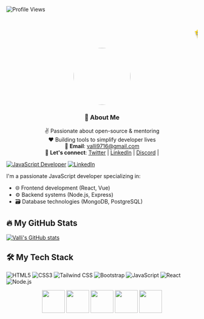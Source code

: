 ![Profile Views](https://komarev.com/ghpvc/?username=ValliDevHub&color=blueviolet&style=flat-square)

<h1 align="center">
  <marquee behavior="scroll" direction="left" scrollamount="10" style="color: #FFD700; text-shadow: 2px 2px 4px #000000;">
    ✨ Hello, I'm Valli! ✨ &nbsp;&nbsp;&nbsp;|&nbsp;&nbsp;&nbsp; 
    <span style="color: #FF5733;">JavaScript Developer</span> &nbsp;&nbsp;&nbsp;|&nbsp;&nbsp;&nbsp; 
    <span style="color: #33FF57;">Open Source Enthusiast</span> &nbsp;&nbsp;&nbsp;|&nbsp;&nbsp;&nbsp; 
    <span style="color: #3399FF;">Tech Blogger</span>
  </marquee>
</h1>
<div align="center">
  <img src="" width="150" style="border-radius: 50%;">
  
  ### 🌟 About Me
  ✌️ Passionate about open-source & mentoring  
  ❤️ Building tools to simplify developer lives  
  📧 **Email**: [valli9716@gmail.com](mailto:valli9716@gmail.com)  
  💬 **Let's connect**: [Twitter](#) | [LinkedIn](#) | [Discord](#) |
</div>

[![JavaScript Developer](https://img.shields.io/badge/-JavaScript%20Developer-F7DF1E?style=flat&logo=javascript&logoColor=black)](https://github.com/ValliDevHub)
[![LinkedIn](https://img.shields.io/badge/LinkedIn-0077B5?style=flat&logo=linkedin&logoColor=white)](https://linkedin.com/in/yourprofile)

I'm a passionate JavaScript developer specializing in:
- 🌐 Frontend development (React, Vue)
- ⚙️ Backend systems (Node.js, Express)
- 🗃️ Database technologies (MongoDB, PostgreSQL)

## 🔥 My GitHub Stats

[![Valli's GitHub stats](https://github-readme-stats.vercel.app/api?username=ValliDevHub&show_icons=true&theme=radical)](https://github.com/ValliDevHub)

## 🛠️ My Tech Stack
 ![HTML5](https://img.shields.io/badge/HTML5-E34F26?style=for-the-badge&logo=html5&logoColor=white) 
 ![CSS3](https://img.shields.io/badge/CSS3-1572B6?style=for-the-badge&logo=css3&logoColor=white) 
 ![Tailwind CSS](https://img.shields.io/badge/Tailwind_CSS-06B6D4?style=for-the-badge&logo=tailwind-css&logoColor=white)
 ![Bootstrap](https://img.shields.io/badge/Bootstrap-7952B3?style=for-the-badge&logo=bootstrap&logoColor=white)
 ![JavaScript](https://img.shields.io/badge/JavaScript-F7DF1E?style=for-the-badge&logo=javascript&logoColor=black)
 ![React](https://img.shields.io/badge/React-61DAFB?style=for-the-badge&logo=react&logoColor=black)
 ![Node.js](https://img.shields.io/badge/Node.js-339933?style=for-the-badge&logo=nodedotjs&logoColor=white) 

 <div align="center">
  <img src="https://cdn.jsdelivr.net/gh/devicons/devicon/icons/nodejs/nodejs-original-wordmark.svg" width="60" height="60"/>
  <img src="https://cdn.jsdelivr.net/gh/devicons/devicon/icons/html5/html5-original-wordmark.svg" width="60" height="60"/>
  <img src="https://cdn.jsdelivr.net/gh/devicons/devicon/icons/css3/css3-original-wordmark.svg" width="60" height="60"/>
  <img src="https://cdn.jsdelivr.net/gh/devicons/devicon/icons/tailwindcss/tailwindcss-plain.svg" width="60" height="60"/>
  <img src="https://cdn.jsdelivr.net/gh/devicons/devicon/icons/bootstrap/bootstrap-plain-wordmark.svg" width="60" height="60"/>
</div>

